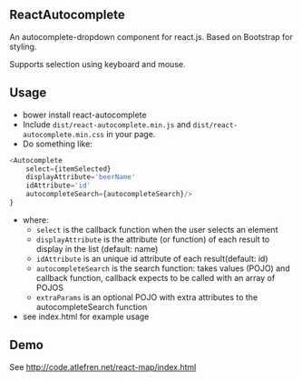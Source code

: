 ReactAutocomplete
--------

An autocomplete-dropdown component for react.js. Based on Bootstrap for styling.

Supports selection using keyboard and mouse.


Usage
----------

* bower install react-autocomplete
* Include ```dist/react-autocomplete.min.js``` and ```dist/react-autocomplete.min.css``` in your page.
* Do something like:

```javascript    
<Autocomplete 
    select={itemSelected}
    displayAttribute='beerName'
    idAttribute='id'
    autocompleteSearch={autocompleteSearch}/>
}
```
* where:
    - ```select``` is the callback function when the user selects an element
    - ```displayAttribute``` is the attribute (or function) of each result to display in the list (default: name)
    - ```idAttribute``` is an unique id attribute of each result(default: id)
    - ```autocompleteSearch``` is the search function: takes values (POJO) and callback function, callback expects to be called with an array of POJOS
    - ```extraParams``` is an optional POJO with extra attributes to the autocompleteSearch function
* see index.html for example usage

Demo
----
See http://code.atlefren.net/react-map/index.html
